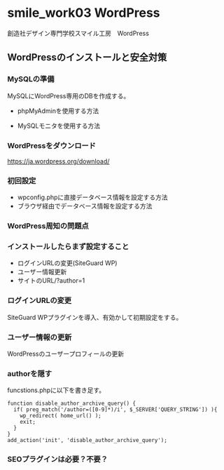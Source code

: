 # smile_work03 WordPress
創造社デザイン専門学校スマイル工房　WordPress

## WordPressのインストールと安全対策
### MySQLの準備
MySQLにWordPress専用のDBを作成する。
- phpMyAdminを使用する方法

- MySQLモニタを使用する方法

### WordPressをダウンロード
https://ja.wordpress.org/download/

### 初回設定
- wpconfig.phpに直接データベース情報を設定する方法
- ブラウザ経由でデータベース情報を設定する方法

### WordPress周知の問題点

### インストールしたらまず設定すること
- ログインURLの変更(SiteGuard WP)
- ユーザー情報更新
- サイトのURL/?author=1

### ログインURLの変更
SiteGuard WPプラグインを導入、有効かして初期設定をする。

### ユーザー情報の更新
WordPressのユーザープロフィールの更新

### authorを隠す
funcstions.phpに以下を書き足す。
```
function disable_author_archive_query() {
  if( preg_match('/author=([0-9]*)/i', $_SERVER['QUERY_STRING']) ){
    wp_redirect( home_url() );
    exit;
  }
}
add_action('init', 'disable_author_archive_query');
```
### SEOプラグインは必要？不要？


